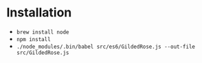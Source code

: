 # Installation
- `brew install node`
- `npm install`
- `./node_modules/.bin/babel src/es6/GildedRose.js --out-file src/GildedRose.js`